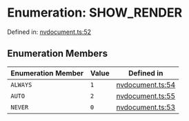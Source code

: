 # Enumeration: SHOW_RENDER

Defined in: [nvdocument.ts:52](https://github.com/thewtex/niivue/blob/main/packages/niivue/src/nvdocument.ts#L52)

## Enumeration Members

| Enumeration Member           | Value | Defined in                                                                                            |
| ---------------------------- | ----- | ----------------------------------------------------------------------------------------------------- |
| <a id="always"></a> `ALWAYS` | `1`   | [nvdocument.ts:54](https://github.com/thewtex/niivue/blob/main/packages/niivue/src/nvdocument.ts#L54) |
| <a id="auto"></a> `AUTO`     | `2`   | [nvdocument.ts:55](https://github.com/thewtex/niivue/blob/main/packages/niivue/src/nvdocument.ts#L55) |
| <a id="never"></a> `NEVER`   | `0`   | [nvdocument.ts:53](https://github.com/thewtex/niivue/blob/main/packages/niivue/src/nvdocument.ts#L53) |
